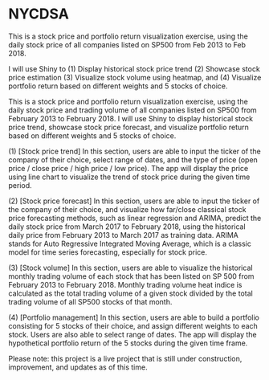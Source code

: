 # NYCDSA

This is a stock price and portfolio return visualization exercise, using the 
daily stock price of all companies listed on SP500 from Feb 2013 to Feb 2018. 


I will use Shiny to 
(1) Display historical stock price trend 
(2) Showcase stock price estimation 
(3) Visualize stock volume using heatmap, and 
(4) Visualize portfolio return based on different weights and 5 stocks of choice.



This is a stock price and portfolio return visualization exercise, using the daily stock price and trading volume of all companies listed on SP500 from February 2013 to February 2018. I will use Shiny to display historical stock price trend, showcase stock price forecast, and visualize portfolio return based on different weights and 5 stocks of choice.

(1) [Stock price trend]
In this section, users are able to input the ticker of the company of their choice, select range of dates, and the type of price (open price / close price / high price / low price). The app will display the price using line chart to visualize the trend of stock price during the given time period.

(2) [Stock price forecast]
In this section, users are able to input the ticker of the company of their choice, and visualize how far/close classical stock price forecasting methods, such as linear regression and ARIMA, predict the daily stock price from March 2017 to February 2018, using the historical daily price from February 2013 to March 2017 as training data. ARIMA stands for Auto Regressive Integrated Moving Average, which is a classic model for time series forecasting, especially for stock price.

(3) [Stock volume]
In this section, users are able to visualize the historical monthly trading volume of each stock that has been listed on SP 500 from February 2013 to February 2018. Monthly trading volume heat indice is calculated as the total trading volume of a given stock divided by the total trading volume of all SP500 stocks of that month.

(4) [Portfolio management]
In this section, users are able to build a portfolio consisting for 5 stocks of their choice, and assign different weights to each stock. Users are also able to select range of dates. The app will display the hypothetical portfolio return of the 5 stocks during the given time frame.

Please note: this project is a live project that is still under construction, improvement, and updates as of this time.
